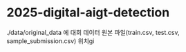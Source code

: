 # 2025-digital-aigt-detection

./data/original_data 에 대회 데이터 원본 파일(train.csv, test.csv, sample_submission.csv) 위치gi